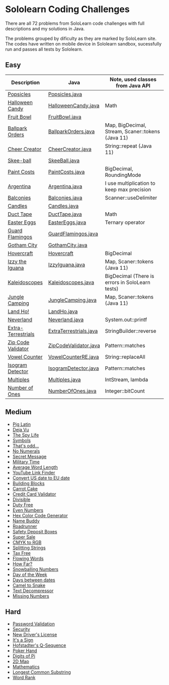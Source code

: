 # Sololearn Coding Challenges

There are all 72 problems from SoloLearn code challenges with full descriptions and my solutions in Java. 

The problems grouped by dificulty as they are marked by SoloLearn site. The codes have written on mobile device in Sololearn sandbox, sucessfully run and passes all tests by Sololearn. 

## Easy

Description | Java | Note, used classes from Java API
----|----|----
[Popsicles](easy/popsicles/README.md) | [Popsicles.java](easy/popsicles/Popsicles.java) | 
[Halloween Candy](easy/halloween-candy) | [HalloweenCandy.java](easy/halloween-candy/HalloweenCandy.java) | Math
[Fruit Bowl](easy/fruit-bowl) | [FruitBowl.java](easy/fruit-bowl/FruitBowl.java) | 
[Ballpark Orders](easy/pro-ballpark-orders/) | [BallparkOrders.java](easy/pro-ballpark-orders/BallparkOrders.java) | Map, BigDecimal, Stream, Scaner::tokens (Java 11)
[Cheer Creator](easy/cheer-creator) | [CheerCreator.java](easy/cheer-creator/CheerCreator.java) | String::repeat (Java 11)
[Skee-ball](easy/skee-ball) | [SkeeBall.java](easy/skee-ball/SkeeBall.java) | 
[Paint Costs](easy/paint-costs) |  [PaintCosts.java](easy/paint-costs/PaintCosts.java) | BigDecimal, RoundingMode
[Argentina](easy/argentina) |  [Argentina.java](easy/argentina/Argentina.java) | I use multiplication to keep max precision
[Balconies](easy/pro-balconies) | [Balconies.java](easy/pro-balconies/Balconies.java) | Scanner::useDelimiter 
[Candles](easy/pro-candles) | [Candles.java](easy/pro-candles/Candles.java) | 
[Duct Tape](/easy/pro-duct-tape) | [DuctTape.java](/easy/pro-duct-tape/DuctTape.java) | Math
[Easter Eggs](easy/pro-easter-eggs) | [EasterEggs.java](easy/pro-easter-eggs/EasterEggs.java) | Ternary operator
[Guard Flamingos](easy/guard-flamingos/) | [GuardFlamingos.java](easy/guard-flamingos/GuardFlamingos.java) |
[Gotham City](easy/gotham-city) | [GothamCity.java](easy/gotham-city/GothamCity.java) |
[Hovercraft](easy/hovercraft) | [Hovercraft](easy/hovercraft) | BigDecimal
[Izzy the Iguana](easy/pro-izzy-the-iguana) | [IzzyIguana.java](easy/pro-izzy-the-iguana/IzzyIguana.java) | Map, Scaner::tokens (Java 11)
[Kaleidoscopes](easy/pro-kaleidoscopes) | [Kaleidoscopes.java](easy/pro-kaleidoscopes/Kaleidoscopes.java) | BigDecimal (There is errors in SoloLearn tests)
[Jungle Camping](easy/jungle-camping) | [JungleCamping.java](easy/jungle-camping/JungleCamping.java) | Map, Scaner::tokens (Java 11)
[Land Ho!](easy/pro-land-ho) | [LandHo.java](easy/pro-land-ho/LandHo.java) |
[Neverland](easy/pro-neverland) | [Neverland.java](easy/pro-neverland/Neverland.java) | System.out::printf
[Extra-Terrestrials](easy/extra-terristrials) | [ExtraTerrestrials.java](easy/extra-terristrials/ExtraTerrestrials.java) | StringBuilder::reverse
[Zip Code Validator](easy/pro-zip-code-validator) | [ZipCodeValidator.java](easy/pro-zip-code-validator/ZipCodeValidator.java) | Pattern::matches
[Vowel Counter](easy/pro-vowel-counter) | [VowelCounterRE.java](easy/pro-vowel-counter/VowelCounterRE.java) | String::replaceAll
[Isogram Detector](easy/pro-isogram-detector/) | [IsogramDetector.java](easy/pro-isogram-detector/IsogramDetector.java) | Pattern::matches
[Multiples](easy/pro-multiples/) | [Multiples.java](easy/pro-multiples/Multiples.java) | IntStream, lambda
[Number of Ones](easy/pro-number-of-ones) | [NumberOfOnes.java](easy/pro-number-of-ones/NumberOfOnes.java) | Integer::bitCount

## Medium

- [Pig Latin](medium/pig-latin)
- [Deja Vu](medium/deja-vu)
- [The Spy Life](medium/the-spy-life)
- [Symbols](medium/symbols)
- [That's odd...](medium/thats-odd)
- [No Numerals](medium/no-numerals)
- [Secret Message](medium/secret-message)
- [Military Time](medium/military-time)
- [Average Word Length](medium/average-word-length)
- [YouTube Link Finder](medium/youtube-link-finder)
- [Convert US date to EU date](medium/convert-date)
- [Building Blocks](medium/pro-building-blocks)
- [Carrot Cake](medium/pro-carrot-cake)
- [Credit Card Validator](medium/pro-credit-card-validator/)
- [Divisible](medium/pro-divisible)
- [Duty Free](medium/pro-duty-free)
- [Even Numbers](medium/pro-even-numbers)
- [Hex Color Code Generator](medium/pro-hex-color-code-generator)
- [Name Buddy](medium/pro-name-buddy)
- [Roadrunner](medium/pro-roadrunner)
- [Safety Deposit Boxes](medium/pro-safety-deposit-boxes)
- [Super Sale](medium/pro-super-sale)
- [CMYK to RGB](medium/pro-CMYK-to-RGB)
- [Splitting Strings](medium/pro-splitting-strings)
- [Tax Free](medium/pro-tax-free)
- [Flowing Words](medium/pro-flowing-words)
- [How Far?](medium/pro-how-far)
- [Snowballing Numbers](medium/pro-snowballing-numbers)
- [Day of the Week](medium/pro-day-of-the-week)
- [Days between dates](medium/pro-days-between-dates)
- [Camel to Snake](medium/pro-camel-to-snake)
- [Text Decompressor](medium/pro-text-decompressor)
- [Missing Numbers](medium/pro-missing-numbers)

## Hard

- [Password Validation](hard/password-validation)
- [Security](hard/security)
- [New Driver's License](hard/new-drivers-license)
- [It's a Sign](hard/pro-its-a-sign)
- [Hofstadter's Q-Sequence](hard/pro-hofstadter-q-sequence)
- [Poker Hand](hard/pro-poker-hand)
- [Digits of Pi](hard/pro-digits-of-pi)
- [2D Map](hard/pro-2d-map)
- [Mathematics](hard/pro-mathematics)
- [Longest Common Substring](medium/pro-longest-common-substring)
- [Word Rank](hard/pro-word-rank)
